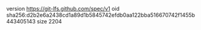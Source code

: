 version https://git-lfs.github.com/spec/v1
oid sha256:d2b2e6a2438cd1a89d1b5845742efdb0aa122bba516670742f1455b443405143
size 2204

